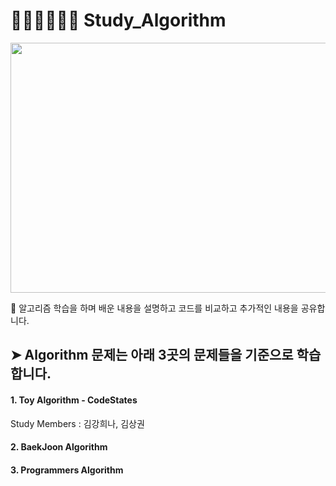 # 👨🏻‍💻👩🏻‍💻 Study_Algorithm

<p align="center">
<img src=
https://user-images.githubusercontent.com/85715932/138718757-8d7257d6-5858-409c-a57a-1fed303692a2.png     
     width="800" height="400"
     >
</p>

👻 알고리즘 학습을 하며 배운 내용을 설명하고 코드를 비교하고 추가적인 내용을 공유합니다.

## ➤ Algorithm 문제는 아래 3곳의 문제들을 기준으로 학습합니다.

#### 1. Toy Algorithm - CodeStates

Study Members : 김강희나, 김상권 

#### 2. BaekJoon Algorithm

#### 3. Programmers Algorithm
